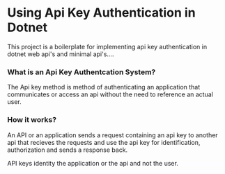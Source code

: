 # Using Api Key Authentication in Dotnet

This project is a boilerplate for implementing api key authentication in dotnet web api's and minimal api's....


### What is an Api Key Authentcation System?

The Api key method is method of authenticating an application that communicates or access an api without the need to reference an actual user. 


### How it works?

An API or an application sends a request containing an api key to another api that recieves the requests and use the api key for identification, authorization and sends a response back.

API keys identity the application or the api and not the user.
